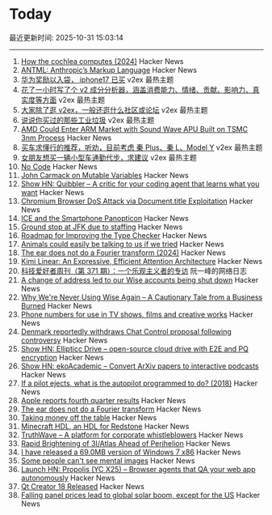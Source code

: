# Today

最近更新时间: 2025-10-31 15:03:14

--- 
1. [How the cochlea computes (2024)](https://www.dissonances.blog/p/the-ear-does-not-do-a-fourier-transform) Hacker News
2. [ANTML: Anthropic’s Markup Language](https://karashiiro.leaflet.pub/3m4gf7geefs2l) Hacker News
3. [华为奖励以入袋， iphone17 已买](https://www.v2ex.com/t/1169592) v2ex 最热主题
4. [花了一小时写了个 v2 成分分析器，涵盖消费能力、情绪、贡献、影响力、真实度等方面](https://www.v2ex.com/t/1169590) v2ex 最热主题
5. [大家除了逛 v2ex，一般还逛什么社区或论坛](https://www.v2ex.com/t/1169584) v2ex 最热主题
6. [说说你买过的那些工业垃圾](https://www.v2ex.com/t/1169574) v2ex 最热主题
7. [AMD Could Enter ARM Market with Sound Wave APU Built on TSMC 3nm Process](https://www.guru3d.com/story/amd-enters-arm-market-with-sound-wave-apu-built-on-tsmc-3nm-process/) Hacker News
8. [买车求懂行的推荐，听劝，目前考虑 秦 Plus、秦 L、Model Y](https://www.v2ex.com/t/1169581) v2ex 最热主题
9. [女朋友想买一辆小型车通勤代步，求建议](https://www.v2ex.com/t/1169573) v2ex 最热主题
10. [No Code](https://github.com/lemonyte/no-code) Hacker News
11. [John Carmack on Mutable Variables](https://twitter.com/id_aa_carmack/status/1983593511703474196) Hacker News
12. [Show HN: Quibbler – A critic for your coding agent that learns what you want](https://github.com/fulcrumresearch/quibbler) Hacker News
13. [Chromium Browser DoS Attack via Document.title Exploitation](https://github.com/jofpin/brash) Hacker News
14. [ICE and the Smartphone Panopticon](https://www.newyorker.com/culture/infinite-scroll/ice-and-the-smartphone-panopticon) Hacker News
15. [Ground stop at JFK due to staffing](https://www.fly.faa.gov/adv/adv_otherdis?advn=13&adv_date=10312025&facId=JFK&title=ATCSCC%20ADVZY%20013%20JFK/ZNY%2010/31/2025%20CDM%20GROUND%20STOP&titleDate=10/31/2025) Hacker News
16. [Roadmap for Improving the Type Checker](https://forums.swift.org/t/roadmap-for-improving-the-type-checker/82952) Hacker News
17. [Animals could easily be talking to us if we tried](https://evanverma.com/animals-could-easily-be-talking-to-us-if-we-tried) Hacker News
18. [The ear does not do a Fourier transform (2024)](https://www.dissonances.blog/p/the-ear-does-not-do-a-fourier-transform) Hacker News
19. [Kimi Linear: An Expressive, Efficient Attention Architecture](https://github.com/MoonshotAI/Kimi-Linear) Hacker News
20. [科技爱好者周刊（第 371 期）：一个乐观主义者的专访](http://www.ruanyifeng.com/blog/2025/10/weekly-issue-371.html) 阮一峰的网络日志
21. [A change of address led to our Wise accounts being shut down](https://shaun.nz/why-were-never-using-wise-again-a-cautionary-tale-from-a-business-burned/) Hacker News
22. [Why We're Never Using Wise Again – A Cautionary Tale from a Business Burned](https://shaun.nz/why-were-never-using-wise-again-a-cautionary-tale-from-a-business-burned/) Hacker News
23. [Phone numbers for use in TV shows, films and creative works](https://www.acma.gov.au/phone-numbers-use-tv-shows-films-and-creative-works) Hacker News
24. [Denmark reportedly withdraws Chat Control proposal following controversy](https://therecord.media/demark-reportedly-withdraws-chat-control-proposal) Hacker News
25. [Show HN: Ellipticc Drive – open-source cloud drive with E2E and PQ encryption](https://ellipticc.com) Hacker News
26. [Show HN: ekoAcademic – Convert ArXiv papers to interactive podcasts](https://www.wadamczyk.io/projects/ekoacademic/index.html) Hacker News
27. [If a pilot ejects, what is the autopilot programmed to do? (2018)](https://aviation.stackexchange.com/questions/52862/if-a-pilot-ejects-what-is-the-autopilot-programmed-to-do) Hacker News
28. [Apple reports fourth quarter results](https://www.apple.com/newsroom/2025/10/apple-reports-fourth-quarter-results/) Hacker News
29. [The ear does not do a Fourier transform](https://www.dissonances.blog/p/the-ear-does-not-do-a-fourier-transform) Hacker News
30. [Taking money off the table](https://zachholman.com/posts/money-off-the-table) Hacker News
31. [Minecraft HDL, an HDL for Redstone](https://github.com/itsfrank/MinecraftHDL) Hacker News
32. [TruthWave – A platform for corporate whistleblowers](https://www.truthwave.com) Hacker News
33. [Rapid Brightening of 3I/Atlas Ahead of Perihelion](https://arxiv.org/abs/2510.25035) Hacker News
34. [I have released a 69.0MB version of Windows 7 x86](https://twitter.com/XenoPanther/status/1983477707968291075) Hacker News
35. [Some people can't see mental images](https://www.newyorker.com/magazine/2025/11/03/some-people-cant-see-mental-images-the-consequences-are-profound) Hacker News
36. [Launch HN: Propolis (YC X25) – Browser agents that QA your web app autonomously](https://app.propolis.tech/#/launch) Hacker News
37. [Qt Creator 18 Released](https://www.qt.io/blog/qt-creator-18-released) Hacker News
38. [Falling panel prices lead to global solar boom, except for the US](https://arstechnica.com/science/2025/10/theres-a-global-boom-in-solar-except-in-the-united-states/) Hacker News
